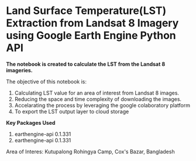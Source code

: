 # Land Surface Temperature(LST) Extraction from Landsat 8 Imagery using Google Earth Engine Python API

**The notebook is created to calculate the LST from the Landsat 8 imageries.**

The objective of this notebook is: 
  1. Calculating LST value for an area of interest from Landsat 8 images.
  2. Reducing the space and time complexity of downloading the images.
  3. Accelarating the process by leveraging the google colaboratory platform
  4. To export the LST output layer to cloud storage

**Key Packages Used**
1. earthengine-api 0.1.331
2. earthengine-api 0.1.331

Area of Interes: 
Kutupalong Rohingya Camp, Cox's Bazar, Bangladesh
